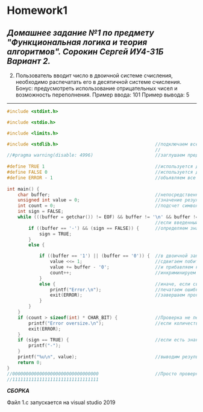 # Homework1
___Домашнее задание №1 по предмету "Функциональная логика и теория алгоритмов".
Сорокин Сергей ИУ4-31Б Вариант 2.___
---------------------------------------------------------------------------
2. Пользователь вводит число в двоичной системе счисления, необходимо распечатать его в десятичной системе счисления.
Бонус: предусмотреть использование отрицательных чисел и возможность переполнения.
Пример ввода: 101
Пример вывода: 5
---------------------------------------------------------------------------
```c
#include <stdint.h> 

#include <stdio.h>

#include <limits.h>

#include <stdlib.h>                                    //подключаем все нужные нам библиотеки
                                                       //
//#pragma warning(disable: 4996)                       //заглушаем предупреждения компиляторав (в начале программа использовала scanf и компилятор сильно ругался) 
                                                       
#define TRUE 1                                         //используется для определения наличия у числа знака "+" или "-" 
#define FALSE 0                                        //используется для определения наличия у числа знака "+" или "-"
#define ERROR - 1                                      //объявляем все макроподстановки
                                                       
int main() {
    char buffer;                                       //непосредственно введённый с клавиатуры символ
    unsigned int value = 0;                            //значение результата по модулю
    int count = 0;                                     //подсчет символов результата (используется для определения переполнения) 
    int sign = FALSE;
    while (((buffer = getchar()) != EOF) && buffer != '\n' && buffer != '\0') {  
                                                       //если введенный сивол не конец файла и не сивол перехода на новую строку и не сивол конца строки) 
        if ((buffer == '-') && (sign == FALSE)) {      //определяем знак
            sign = TRUE;                               
        }
        else {

            if ((buffer == '1') || (buffer == '0')) {  //в двоичной записи числа содержаться только числа 1 и 0, так что для них...
                value <<= 1;                           //сдвигаем побитово value на 1 бит влево
                value += buffer - '0';                 //и прибавляем к нему значение буфера
                count++;                               //инкриминируем счётчик символов
            }
            else {                                     //иначе, если символ не 1 или 0 или -, значит символ введён неправильно и надо выдать ошибку 
                printf("Error.\n");                    //печатаем ошибку
                exit(ERROR);                           //завершаем программу с кодом ошибки -1
            }
        }
    }                                                  
    if (count > sizeof(int) * CHAR_BIT) {              //Проверка не переполнение
        printf("Error oversize.\n");                   //если количество символов больше чем максимально количество бит для данной архитектуры памяти, то выводим ошибку
        exit(ERROR);
    }
    if (sign == TRUE) {                                //если есть знак "-", то печатаем его
        printf("-");
    }
    printf("%u\n", value);                             //выводим результат
    return 0;
}
//00000000000000000000000000000000                     //Просто проверял по этим числам перепонение, чтобы каждый раз не вбивать 32 единицы
//11111111111111111111111111111111
```
___СБОРКА___

Файл 1.с запускается на visual studio 2019
